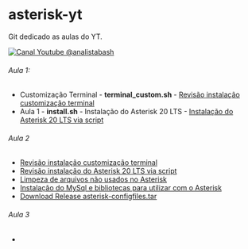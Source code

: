 # asterisk-yt
Git dedicado as aulas do YT.

[![Canal Youtube @analistabash](https://www.bashtech.com.br/youtube_button_icon_151827_72x.png)](https://www.youtube.com/@analistabash)




###### Aula 1:
- Customização Terminal - **terminal_custom.sh** - [Revisão instalação customização terminal](terminal_custom.sh)
- Aula 1 - **install.sh** - Instalação do Asterisk 20 LTS - [Instalação do Asterisk 20 LTS via script](install.sh)
###### Aula 2 
- [Revisão instalação customização terminal](terminal_custom.sh)
- [Revisão instalação do Asterisk 20 LTS via script](install.sh)
- [Limpeza de arquivos não usados no Asterisk](cleanfiles-asterisk.sh)
- [Instalação do MySql e bibliotecas para utilizar com o Asterisk](setup-mysqlasterisk.sh)
- [Download Release asterisk-configfiles.tar](https://github.com/julianol1berato/asterisk-yt/releases/tag/filesconfig)
###### Aula 3
- 

